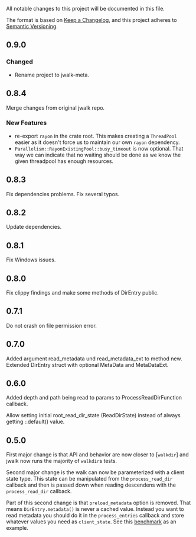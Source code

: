 All notable changes to this project will be documented in this file.

The format is based on [Keep a Changelog](https://keepachangelog.com/en/1.0.0/),
and this project adheres to [Semantic Versioning](https://semver.org/spec/v2.0.0.html).

## 0.9.0

### Changed

- Rename project to jwalk-meta.

## 0.8.4

Merge changes from original jwalk repo.

### New Features

 - re-export `rayon` in the crate root.
   This makes creating a `ThreadPool` easier as it doesn't force us to
   maintain our own `rayon` dependency.
 - `Parallelism::RayonExistingPool::busy_timeout` is now optional.
   That way we can indicate that no waiting should be done as we know the
   given threadpool has enough resources.

## 0.8.3

Fix dependencies problems.
Fix several typos.

## 0.8.2

Update dependencies.

## 0.8.1

Fix Windows issues.

## 0.8.0

Fix clippy findings and make some methods of DirEntry public.

## 0.7.1

Do not crash on file permission error.

## 0.7.0

Added argument read_metadata und read_metadata_ext to method new.
Extended DirEntry struct with optional MetaData and MetaDataExt.

## 0.6.0

Added depth and path being read to params to ProcessReadDirFunction callback.

Allow setting initial root_read_dir_state (ReadDirState) instead of always
getting ::default() value.

## 0.5.0

First major change is that API and behavior are now closer to [`walkdir`] and
jwalk now runs the majority of `walkdir`s tests.

Second major change is the walk can now be parameterized with a client state
type. This state can be manipulated from the `process_read_dir` callback and
then is passed down when reading descendens with the `process_read_dir`
callback.

Part of this second change is that `preload_metadata` option is removed. That
means `DirEntry.metadata()` is never a cached value. Instead you want to read
metadata you should do it in the `process_entries` callback and store whatever
values you need as `client_state`. See this [benchmark] as an example.

[benchmark]: https://github.com/jessegrosjean/jwalk/blob/master/benches/walk_benchmark.rs#L45
